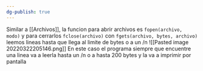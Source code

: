```yaml
---
dg-publish: true
---
```

Similar a [[Archivos]], la funcion para abrir archivos es
`fopen(archivo, modo)`
y para cerrarlos
`fclose(archivo)`
con 
`fgets(archivo, bytes, archivo)`
leemos lineas hasta que llega al limite de bytes o a un /n
![[Pasted image 20220322205146.png]]
En este caso el programa siempre que encuentre una linea va a leerla hasta un /n o a hasta 200 bytes y la va a imprimir por pantalla